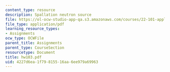 ```yaml
---
content_type: resource
description: Spallation neutron source
file: https://ol-ocw-studio-app-qa.s3.amazonaws.com/courses/22-101-applied-nuclear-physics-fall-2003/4227d6ea1f79815516aa6ee979a69963_hw103.pdf
file_type: application/pdf
learning_resource_types:
- Assignments
ocw_type: OCWFile
parent_title: Assignments
parent_type: CourseSection
resourcetype: Document
title: hw103.pdf
uid: 4227d6ea-1f79-8155-16aa-6ee979a69963
---
```

